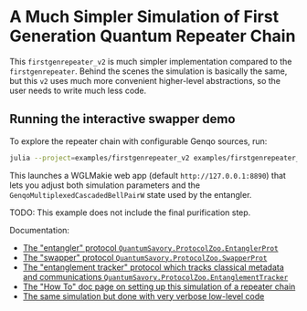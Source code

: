 # A Much Simpler Simulation of First Generation Quantum Repeater Chain

This `firstgenrepeater_v2` is much simpler implementation compared to the `firstgenrepeater`. Behind the scenes the simulation is basically the same, but this `v2` uses much more convenient higher-level abstractions, so the user needs to write much less code.

## Running the interactive swapper demo

To explore the repeater chain with configurable Genqo sources, run:

```bash
julia --project=examples/firstgenrepeater_v2 examples/firstgenrepeater_v2/2_swapper_example.jl
```

This launches a WGLMakie web app (default `http://127.0.0.1:8890`) that lets you adjust both simulation parameters and the `GenqoMultiplexedCascadedBellPairW` state used by the entangler.

TODO: This example does not include the final purification step.

Documentation:

- [The "entangler" protocol `QuantumSavory.ProtocolZoo.EntanglerProt`](https://qs.quantumsavory.org/dev/API_ProtocolZoo/#QuantumSavory.ProtocolZoo.EntanglerProt)
- [The "swapper" protocol `QuantumSavory.ProtocolZoo.SwapperProt`](https://qs.quantumsavory.org/dev/API_ProtocolZoo/#QuantumSavory.ProtocolZoo.SwapperProt)
- [The "entanglement tracker" protocol which tracks classical metadata and communications `QuantumSavory.ProtocolZoo.EntanglementTracker`](https://qs.quantumsavory.org/dev/API_ProtocolZoo/#QuantumSavory.ProtocolZoo.EntanglementTracker)
- [The "How To" doc page on setting up this simulation of a repeater chain](https://qs.quantumsavory.org/dev/howto/firstgenrepeater_v2/firstgenrepeater_v2)
- [The same simulation but done with very verbose low-level code](https://qs.quantumsavory.org/dev/howto/firstgenrepeater/firstgenrepeater)